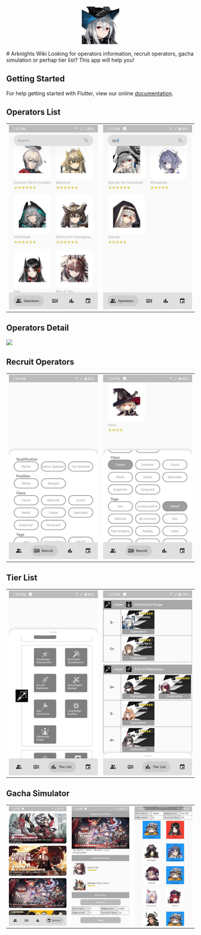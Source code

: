 <p align="center">
  <img src="media/skadi.webp"/>
</p>
# Arknights Wiki
Looking for operators information, recruit operators, gacha simulation or perhap tier list? This app will help you!

## Getting Started

For help getting started with Flutter, view our online
[documentation](https://flutter.io/).

## Operators List

<table>
<tr>
<th><img src="media/list_1.jpg" width="320"/></th>
<th><img src="media/list_2.jpg" width="320"/></th>
</tr>
</table>

## Operators Detail

<img src="media/detail.gif" width="320"/>

## Recruit Operators

<table>
<tr>
<th><img src="media/recruit_1.jpg" width="320"/></th>
<th><img src="media/recruit_2.jpg" width="320"/></th>
</tr>
</table>

## Tier List

<table>
<tr>
<th><img src="media/tier_1.jpg" width="320"/></th>
<th><img src="media/tier_2.jpg" width="320"/></th>
</tr>
</table>

## Gacha Simulator

<table>
<tr>
<th><img src="media/banner.jpg" width="320"/></th>
<th><img src="media/sim_1.jpg" width="320"/></th>
<th><img src="media/sim_2.jpg" width="320"/></th>
</tr>
</table>
